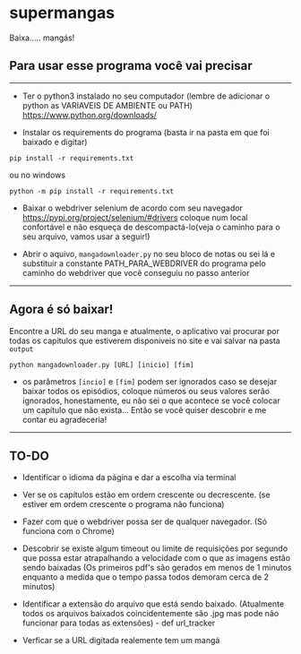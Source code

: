 # supermangas
Baixa..... mangás!

## Para usar esse programa você vai precisar
------

- Ter o python3 instalado no seu computador (lembre de adicionar o python as VARIAVEIS DE AMBIENTE ou PATH)
https://www.python.org/downloads/

- Instalar os requirements do programa
(basta ir na pasta em que foi baixado e digitar)
```
pip install -r requirements.txt
```
ou no windows
```
python -m pip install -r requirements.txt
```
- Baixar o webdriver selenium de acordo com seu navegador
https://pypi.org/project/selenium/#drivers
coloque num local confortável e não esqueça de descompactá-lo(veja o caminho para o seu arquivo, vamos usar a seguir!)

- Abrir o aquivo, ```mangadownloader.py``` no seu bloco de notas ou sei lá e substituir a constante PATH_PARA_WEBDRIVER do programa pelo caminho do webdriver que você conseguiu no passo anterior
------

## Agora é só baixar!
Encontre a URL do seu manga e atualmente, o aplicativo vai procurar por todas os capitulos que estiverem disponiveis no site e vai salvar na pasta ```output```

```
python mangadownloader.py [URL] [inicio] [fim]
```
* os parâmetros ```[incio]``` e ```[fim]``` podem ser ignorados caso se desejar baixar todos os episódios, coloque números ou seus valores serão ignorados, honestamente, eu não sei o que acontece se você colocar um capítulo que não exista... Então se você quiser descobrir e me contar eu agradeceria!  

------
## TO-DO

- Identificar o idioma da página e dar a escolha via terminal

- Ver se os capítulos estão em ordem crescente ou decrescente. (se estiver em ordem crescente o programa não funciona)

- Fazer com que o webdriver possa ser de qualquer navegador. (Só funciona com o Chrome)

- Descobrir se existe algum timeout ou limite de requisições por segundo que possa estar atrapalhando a velocidade com o que as imagens estão sendo baixadas (Os primeiros pdf's são gerados em menos de 1 minutos enquanto a medida que o tempo passa todos demoram cerca de 2 minutos)

- Identificar a extensão do arquivo que está sendo baixado. (Atualmente todos os arquivos baixados coincidentemente são .jpg mas pode não funcionar para todas as extensões) - def url_tracker

- Verficar se a URL digitada realemente tem um mangá